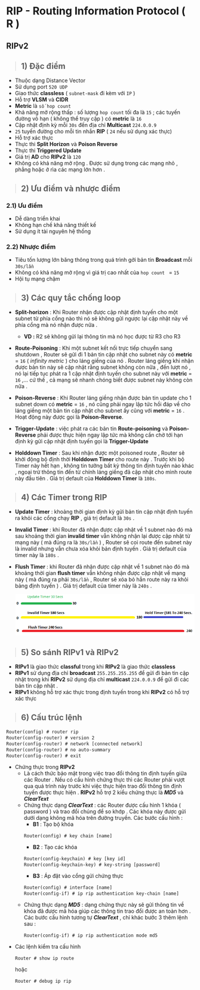 # RIP - Routing Information Protocol ( R ) 
## **RIPv2**
> ## **1) Đặc điểm**
- Thuộc dạng Distance Vector
- Sử dụng port `520 UDP`
- Giao thức **classless** ( `subnet-mask` đi kèm với `IP` )
- Hỗ trợ **VLSM** và **CIDR**
- **Metric** là `số hop count`
- Khả năng mở rộng thấp : số lượng `hop count` tối đa là `15` ; các tuyến đường vô hạn ( không thể truy cập ) có **metric** là `16`
- Cập nhật định kỳ mỗi `30s` đến địa chỉ **Multicast** `224.0.0.9`
- `25` tuyến đường cho mỗi tin nhắn **RIP** ( `24` nếu sử dụng xác thực)
- Hỗ trợ xác thực
- Thực thi **Split Horizon** và **Poison Reverse**
- Thực thi **Triggered Update**
- Giá trị **AD** cho **RIPv2** là `120`
- Không có khả năng mở rộng . Được sử dụng trong các mạng nhỏ , phẳng hoặc ở rìa các mạng lớn hơn .
> ## **2) Ưu điểm và nhược điểm**
### **2.1) Ưu điểm**
- Dễ dàng triển khai
- Không hạn chế khả năng thiết kế
- Sử dụng ít tài nguyên hệ thống
### **2.2) Nhược điểm**
- Tiêu tốn lượng lớn băng thông trong quá trình gởi bản tin **Broadcast** mỗi `30s/lần`
- Không có khả năng mở rộng vì giá trị cao nhất của `hop count ` = `15`
- Hội tụ mạng chậm
> ## **3) Các quy tắc chống loop**
- **Split-horizon** : Khi Router nhận được cập nhật định tuyến cho một subnet từ phía cổng nào thì nó sẽ không gửi ngược lại cập nhật này về phía cổng mà nó nhận được nữa .
    - **VD :** R2 sẽ không gửi lại thông tin mà nó học được từ R3 cho R3
- **Route-Poisoning** : Khi một subnet kết nối trực tiếp chuyển sang shutdown , Router sẽ gửi đi 1 bản tin cập nhật cho subnet này có **metric** = `16` ( *infinity metric* )
cho láng giềng của nó . Router láng giềng khi nhận được bản tin này sẽ cập nhật rằng subnet không còn nữa , đến lượt nó , nó lại tiếp tục phát ra 1 cập nhật định tuyến cho subnet này với **metric** = `16` ,... cứ thế , cả mạng sẽ nhanh chóng biết được subnet này không còn nữa .

- **Poison-Reverse** : Khi Router láng giềng nhận được bản tin update cho 1 subnet down có **metric** = `16` , nó cũng phải ngay lập tức hồi đáp về cho láng giềng một bản tin cập nhật cho subnet ấy cũng với **metric** = `16` . Hoạt động này được gọi là **Poison-Reverse**.
- **Trigger-Update** : việc phát ra các bản tin **Route-poisoning** và **Poison-Reverse** phải được thực hiện ngay lập tức mà không cần chờ tới hạn định kỳ gửi cập nhật định tuyến gọi là **Trigger-Update**
- **Holddown Timer** : Sau khi nhận được một poisoned route , Router sẽ khởi động bộ định thời **Holddown Timer** cho route này . Trước khi bộ Timer này hết hạn , không tin tưởng bất kỳ thông tin định tuyến nào khác , ngoại trừ thông tin đến từ chính láng giềng đã cập nhật cho mình route này đầu tiên . Giá trị default của **Holddown Timer** là `180s`.
> ## **4) Các Timer trong RIP**
- **Update Timer** : khoảng thời gian định kỳ gửi bản tin cập nhật định tuyến ra khỏi các cổng chạy **RIP** , giá trị default là `30s` . 
- **Invalid Timer** : khi Router đã nhận được cập nhật về 1 subnet nào đó mà sau khoảng thời gian **invalid timer** vẫn không nhận lại được cập nhật từ mạng này ( mà đúng ra là `30s/lần` ) , Router sẽ coi route đến subnet này là invalid nhưng vẫn chưa xóa khỏi bản định tuyến . Giá trị default của timer này là `180s` .
- **Flush Timer** : khi Router đã nhận được cập nhật về 1 subnet nào đó mà khoảng thời gian **flush timer** vẫn không nhận được cập nhật về mạng này ( mà đúng ra phải `30s/lần`  , Router sẽ xóa bỏ hẳn route này ra khỏi bảng định tuyến ) . Giá trị default của timer này là `240s` .

    ![](/images/ccna/11_RIP/1.png)
> ## **5) So sánh RIPv1 và RIPv2**
- **RIPv1** là giao thức **classful** trong khi **RIPv2** là giao thức **classless**
- **RIPv1** sử dụng địa chỉ **broadcast** `255.255.255.255` để gửi đi bản tin cập nhật trong khi **RIPv2** sử dụng địa chỉ **multicast** `224.0.0.9` để gửi đi các bản tin cập nhật .
- **RIPv1** không hỗ trợ xác thực trong định tuyến trong khi **RIPv2** có hỗ trợ xác thực
> ## **6) Cấu trúc lệnh**
```
Router(config) # router rip
Router(config-router) # version 2
Router(config-router) # network [connected network]
Router(config-router) # no auto-summary
Router(config-router) # exit
```
- Chứng thực trong **RIPv2**
    - Là cách thức bảo mật trong việc trao đổi thông tin định tuyến giữa các Router . Nếu có cấu hình chứng thực thì các Router phải vượt qua quá trình này trước khi việc thực hiện trao đổi thông tin định tuyến được thực hiện . **RIPv2** hỗ trợ 2 kiểu chứng thực là ***MD5*** và ***ClearText***
    - Chứng thực dạng ***ClearText*** : các Router được cấu hình 1 khóa ( password ) và trao đổi chúng để so khớp . Các khóa này được gửi dưới dạng không mã hóa trên đường truyền. Các bước cấu hình : 
        - **B1** : Tạo bộ khóa
        ```
        Router(config) # key chain [name]
        ```
        - **B2** : Tạo các khóa
        ```
        Router(config-keychain) # key [key id]
        Router(config-keychain-key) # key-string [password]
        ```
        - **B3** : Áp đặt vào cổng gửi chứng thực
        ```
        Router(config) # interface [name]
        Router(config-if) # ip rip authentication key-chain [name]
        ```
    - Chứng thực dạng ***MD5*** : dạng chứng thực này sẽ gửi thông tin về khóa đã được mã hóa giúp các thông tin trao đổi được an toàn hơn . Các bước cấu hình tương tự ***ClearText*** , chỉ khác bước 3 thêm lệnh sau :
        ```
        Router(config-if) # ip rip authentication mode md5
        ```
- Các lệnh kiểm tra cấu hình
    ```
    Router # show ip route
    ```
    hoặc
    ```
    Router # debug ip rip
    ```




